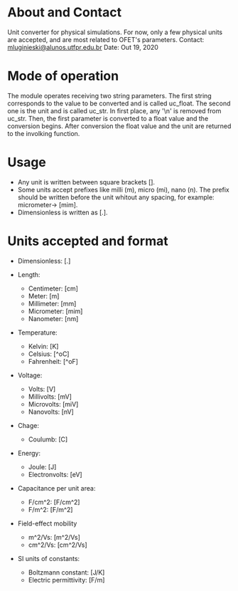 # About and Contact
Unit converter for physical simulations. For now, only a few physical units are accepted, and are most related to OFET's parameters.
Contact: mluginieski@alunos.utfpr.edu.br
Date: Out 19, 2020

# Mode of operation
The module operates receiving two string parameters. The first string corresponds to the value to be converted and is called uc_float. The second one is the unit and is called uc_str. In first place, any '\n' is removed from uc_str. Then, the first parameter is converted to a float value and the conversion begins. After conversion the float value and the unit are returned to the involking function.

# Usage
  * Any unit is written between square brackets [].
  * Some units accept prefixes like milli (m), micro (mi), nano (n). The prefix
    should be written before the unit whitout any spacing, for example:
    micrometer-> [mim].
  * Dimensionless is written as [.].
  
# Units accepted and format
  * Dimensionless:             [.]
  
  * Length:
    * Centimeter:              [cm]
    * Meter:                   [m]
    * Millimeter:              [mm]
    * Micrometer:              [mim]
    * Nanometer:               [nm]

  * Temperature:
    * Kelvin:                [K]
    * Celsius:               [^oC]
    * Fahrenheit:            [^oF]

  * Voltage:
    * Volts:                 [V]
    * Millivolts:            [mV]
    * Microvolts:            [miV]
    * Nanovolts:             [nV]
      
  * Chage:
    * Coulumb:               [C]

  * Energy:
    * Joule:                 [J]
    * Electronvolts:         [eV]
      
  * Capacitance per unit area:
    * F/cm^2:                [F/cm^2]
    * F/m^2:                 [F/m^2]

  * Field-effect mobility
    * m^2/Vs:                [m^2/Vs]
    * cm^2/Vs:               [cm^2/Vs]

  * SI units of constants:
    * Boltzmann constant:    [J/K]
    * Electric permittivity: [F/m]

